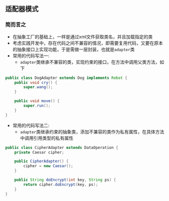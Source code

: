 ## 适配器模式

### 简而言之

- 在抽象工厂的基础上，一样是通过xml文件获取类名，并且加载指定的类
- 考虑实践开发中，存在代码之间不兼容的情况，即需要复用代码，又要在原本的抽象接口上实现功能，于是需做一层封装，也就是`adapter`类
- 常用的代码写法一:
    + `adapter`类继承不兼容的类，实现约束的接口，在方法中调用父类方法，如下

```java
public class DogAdapter extends Dog implements Robot {
	public void cry() {
		super.wang();
	}

	public void move() {
		super.run();
	}
}
```

- 常用的代码写法二:
    + `adapter`类继承约束的抽象类，添加不兼容的类作为私有属性，在具体方法中调用引用类型的私有属性

```java
public class CipherAdapter extends DataOperation {
	private Caesar cipher;

	public CipherAdapter() {
		cipher = new Caesar();
	}

	public String doEncrypt(int key, String ps) {
		return cipher.doEncrypt(key, ps);
	}
}
```